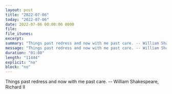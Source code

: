 ```yaml
---
layout: post
title: "2022-07-06"
today: "2022-07-06"
date: 2022-07-06 00:00:00 0000
file:
file_itunes:
excerpt:
summary: "Things past redress and now with me past care. -- William Shakespeare, Richard II "
message: "Things past redress and now with me past care. -- William Shakespeare, Richard II "
duration: "01:00"
length: "11444"
explicit: "no"
block: "no"
---
```

Things past redress and now with me past care. -- William Shakespeare, Richard II 

